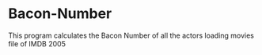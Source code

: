# Bacon-Number
This program calculates the Bacon Number of all the actors loading movies file of IMDB 2005
